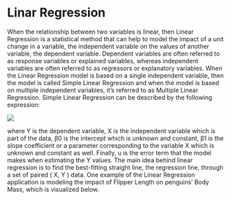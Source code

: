 # Linar Regression

When the relationship between two variables is linear, then Linear Regression is a statistical method that can help to model the impact of a unit change in a variable, the independent variable on the values of another variable, the dependent variable.
Dependent variables are often referred to as response variables or explained variables, whereas independent variables are often referred to as regressors or explanatory variables. When the Linear Regression model is based on a single independent variable, then the model is called Simple Linear Regression and when the model is based on multiple independent variables, it’s referred to as Multiple Linear Regression. Simple Linear Regression can be described by the following expression:
<p>
<img src = https://miro.medium.com/max/1936/1*EdKLk0rUW2Q3dqcbc_tquQ.png>

</p>
where Y is the dependent variable, X is the independent variable which is part of the data, β0 is the intercept which is unknown and constant, β1 is the slope coefficient or a parameter corresponding to the variable X which is unknown and constant as well. Finally, u is the error term that the model makes when estimating the Y values. The main idea behind linear regression is to find the best-fitting straight line, the regression line, through a set of paired ( X, Y ) data. One example of the Linear Regression application is modeling the impact of Flipper Length on penguins’ Body Mass, which is visualized below.

